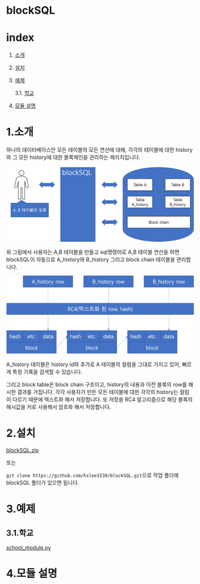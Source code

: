 blockSQL
======
# index
1. [소개](#1.소개)

2. [설치](#2.설치)

3. [예제](#3.예제)

    3.1. [학교](#3.1.학교)

4. [모듈 설명](#4.모듈-설명)


# 1.소개

 하나의 데이터베이스안 모든 테이블의 모든 연산에 대해, 각각의 테이블에 대한 history와 그 모든 history에 대한 블록체인을 관리하는 패키지입니다.

![구조설명](./doc/구조.png)

 위 그림에서 사용자는 A,B 테이블을 만들고 sql명령어로 A,B 테이블 연산을 하면 blockSQL이 자동으로 A_history와 B_history 그리고 block chain 테이블을 관리합니다.

 ![구조설명2](./doc/block-history-구조.png)

A_history 테이블은 history id와 추가로 A 테이블의 컬럼을 그대로 가지고 있어, 빠르게 특정 기록을 검색할 수 있습니다.

그리고 block table은 block chain 구조이고, history의 내용과 이전 블록의 row를 해시한 결과를 가집니다. 각각 사용자가 만든 모든 테이블에 대한 각각의 history는 컬럼이 다르기 때문에 텍스트화 해서 저장합니다. 또 저장을 RC4 알고리즘으로 해당 블록의 해시값을 키로 사용해서 암호화 해서 저장합니다.

# 2.설치

[blockSQL.zip](https://github.com/hslee1539/blockSQL/archive/master.zip)

또는

`git clone https://github.com/hslee1539/blockSQL.git`으로 작업 폴더에 blockSQL 폴더가 있으면 됩니다.

# 3.예제
## 3.1.학교
[school_module.py](./example/school_module.py)


# 4.모듈 설명
